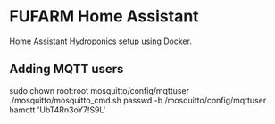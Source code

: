 # FUFARM Home Assistant
Home Assistant Hydroponics setup using Docker.

## Adding MQTT users
sudo chown root:root mosquitto/config/mqttuser
./mosquitto/mosquitto_cmd.sh passwd -b  /mosquitto/config/mqttuser hamqtt 'UbT4Rn3oY7!S9L'
